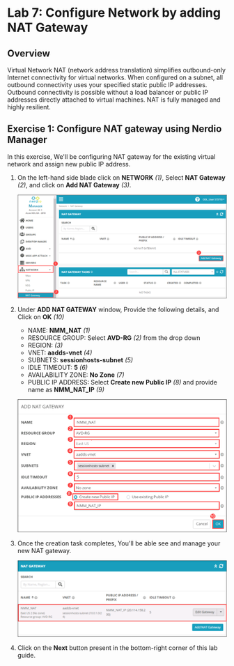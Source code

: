 # Lab 7: Configure Network by adding NAT Gateway

## Overview

Virtual Network NAT (network address translation) simplifies outbound-only Internet connectivity for virtual networks. When configured on a subnet, all outbound connectivity uses your specified static public IP addresses. Outbound connectivity is possible without a load balancer or public IP addresses directly attached to virtual machines. NAT is fully managed and highly resilient.

## Exercise 1: Configure NAT gateway using Nerdio Manager

In this exercise, We'll be configuring NAT gateway for the existing virtual network and assign new public IP address.
   
1. On the left-hand side blade click on **NETWORK** *(1)*, Select **NAT Gateway** *(2)*, and click on **Add NAT Gateway** *(3)*.

   ![](media/10s1.png)
   
1. Under **ADD NAT GATEWAY** window, Provide the following details, and Click on **OK** *(10)*

   - NAME: **NMM_NAT** *(1)*
   - RESOURCE GROUP: Select **AVD-RG** *(2)* from the drop down
   - REGION: **<inject key="Resource group Location" enableCopy="false" />** *(3)*
   - VNET: **aadds-vnet** *(4)*
   - SUBNETS: **sessionhosts-subnet** *(5)*
   - IDLE TIMEOUT: **5** *(6)*
   - AVAILABILITY ZONE: **No Zone** *(7)*
   - PUBLIC IP ADDRESS: Select **Create new Public IP** *(8)* and provide name as **NMM_NAT_IP** *(9)*

   ![](media/10s2.png)
   
1. Once the creation task completes, You'll be able see and manage your new NAT gateway.

   ![](media/10s3.png)

1. Click on the **Next** button present in the bottom-right corner of this lab guide.
